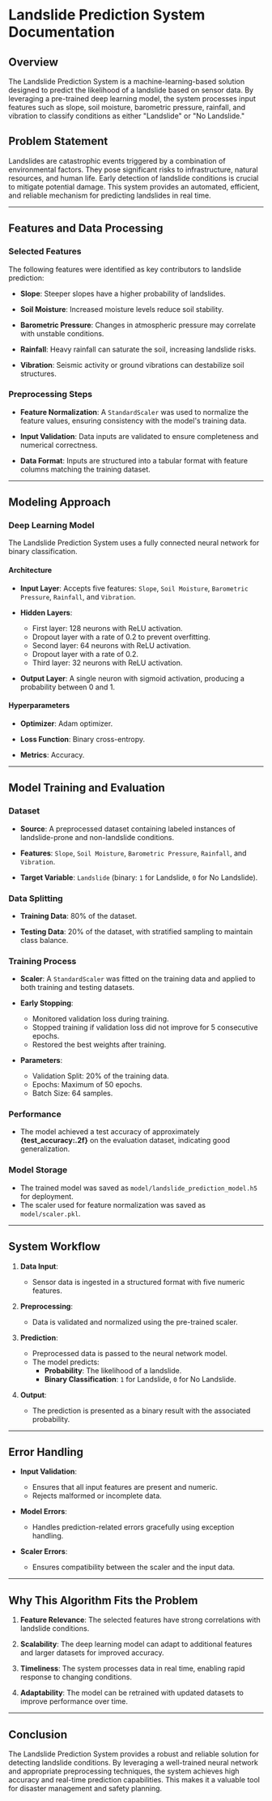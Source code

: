 # Landslide Prediction System Documentation

## Overview
The Landslide Prediction System is a machine-learning-based solution designed to predict the likelihood of a landslide based on sensor data. By leveraging a pre-trained deep learning model, the system processes input features such as slope, soil moisture, barometric pressure, rainfall, and vibration to classify conditions as either "Landslide" or "No Landslide."

## Problem Statement
Landslides are catastrophic events triggered by a combination of environmental factors. They pose significant risks to infrastructure, natural resources, and human life. Early detection of landslide conditions is crucial to mitigate potential damage. This system provides an automated, efficient, and reliable mechanism for predicting landslides in real time.

---

## Features and Data Processing

### Selected Features
The following features were identified as key contributors to landslide prediction:
- **Slope**: Steeper slopes have a higher probability of landslides.

- **Soil Moisture**: Increased moisture levels reduce soil stability.

- **Barometric Pressure**: Changes in atmospheric pressure may correlate with unstable conditions.

- **Rainfall**: Heavy rainfall can saturate the soil, increasing landslide risks.

- **Vibration**: Seismic activity or ground vibrations can destabilize soil structures.

### Preprocessing Steps
- **Feature Normalization**: A `StandardScaler` was used to normalize the feature values, ensuring consistency with the model's training data.

- **Input Validation**: Data inputs are validated to ensure completeness and numerical correctness.

- **Data Format**: Inputs are structured into a tabular format with feature columns matching the training dataset.

---

## Modeling Approach

### Deep Learning Model
The Landslide Prediction System uses a fully connected neural network for binary classification.

#### Architecture
- **Input Layer**: Accepts five features: `Slope`, `Soil Moisture`, `Barometric Pressure`, `Rainfall`, and `Vibration`.

- **Hidden Layers**:
  - First layer: 128 neurons with ReLU activation.
  - Dropout layer with a rate of 0.2 to prevent overfitting.
  - Second layer: 64 neurons with ReLU activation.
  - Dropout layer with a rate of 0.2.
  - Third layer: 32 neurons with ReLU activation.

- **Output Layer**: A single neuron with sigmoid activation, producing a probability between 0 and 1.

#### Hyperparameters
- **Optimizer**: Adam optimizer.

- **Loss Function**: Binary cross-entropy.

- **Metrics**: Accuracy.

---

## Model Training and Evaluation

### Dataset
- **Source**: A preprocessed dataset containing labeled instances of landslide-prone and non-landslide conditions.

- **Features**: `Slope`, `Soil Moisture`, `Barometric Pressure`, `Rainfall`, and `Vibration`.

- **Target Variable**: `Landslide` (binary: `1` for Landslide, `0` for No Landslide).

### Data Splitting
- **Training Data**: 80% of the dataset.

- **Testing Data**: 20% of the dataset, with stratified sampling to maintain class balance.

### Training Process
- **Scaler**: A `StandardScaler` was fitted on the training data and applied to both training and testing datasets.

- **Early Stopping**:
  - Monitored validation loss during training.
  - Stopped training if validation loss did not improve for 5 consecutive epochs.
  - Restored the best weights after training.

- **Parameters**:
  - Validation Split: 20% of the training data.
  - Epochs: Maximum of 50 epochs.
  - Batch Size: 64 samples.

### Performance
- The model achieved a test accuracy of approximately **{test_accuracy:.2f}** on the evaluation dataset, indicating good generalization.

### Model Storage
- The trained model was saved as `model/landslide_prediction_model.h5` for deployment.
- The scaler used for feature normalization was saved as `model/scaler.pkl`.

---

## System Workflow

1. **Data Input**:
   - Sensor data is ingested in a structured format with five numeric features.

2. **Preprocessing**:
   - Data is validated and normalized using the pre-trained scaler.

3. **Prediction**:
   - Preprocessed data is passed to the neural network model.
   - The model predicts:
     - **Probability**: The likelihood of a landslide.
     - **Binary Classification**: `1` for Landslide, `0` for No Landslide.

4. **Output**:
   - The prediction is presented as a binary result with the associated probability.

---

## Error Handling
- **Input Validation**:
  - Ensures that all input features are present and numeric.
  - Rejects malformed or incomplete data.

- **Model Errors**:
  - Handles prediction-related errors gracefully using exception handling.

- **Scaler Errors**:
  - Ensures compatibility between the scaler and the input data.

---

## Why This Algorithm Fits the Problem
1. **Feature Relevance**: The selected features have strong correlations with landslide conditions.

2. **Scalability**: The deep learning model can adapt to additional features and larger datasets for improved accuracy.

3. **Timeliness**: The system processes data in real time, enabling rapid response to changing conditions.

4. **Adaptability**: The model can be retrained with updated datasets to improve performance over time.

---

## Conclusion
The Landslide Prediction System provides a robust and reliable solution for detecting landslide conditions. By leveraging a well-trained neural network and appropriate preprocessing techniques, the system achieves high accuracy and real-time prediction capabilities. This makes it a valuable tool for disaster management and safety planning.

